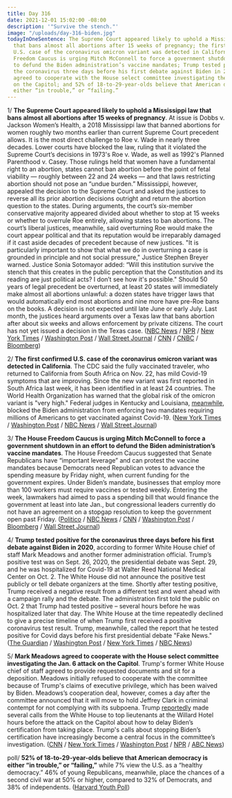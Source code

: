 ```yaml
---
title: Day 316
date: 2021-12-01 15:02:00 -08:00
description: '"Survive the stench."'
image: "/uploads/day-316-biden.jpg"
todayInOneSentence: The Supreme Court appeared likely to uphold a Mississippi law
  that bans almost all abortions after 15 weeks of pregnancy; the first confirmed
  U.S. case of the coronavirus omicron variant was detected in California; the House
  Freedom Caucus is urging Mitch McConnell to force a government shutdown in an effort
  to defund the Biden administration’s vaccine mandates; Trump tested positive for
  the coronavirus three days before his first debate against Biden in 2020; Mark Meadows
  agreed to cooperate with the House select committee investigating the Jan. 6 attack
  on the Capitol; and 52% of 18-to-29-year-olds believe that American democracy is
  either “in trouble,” or “failing.”
---
```


1/ **The Supreme Court appeared likely to uphold a Mississippi law that bans almost all abortions after 15 weeks of pregnancy**. At issue is Dobbs v. Jackson Women’s Health, a 2018 Mississippi law that banned abortions for women roughly two months earlier than current Supreme Court precedent allows. It is the most direct challenge to Roe v. Wade in nearly three decades. Lower courts have blocked the law, ruling that it violated the Supreme Court’s decisions in 1973's Roe v. Wade, as well as 1992's Planned Parenthood v. Casey. Those rulings held that women have a fundamental right to an abortion, states cannot ban abortion before the point of fetal viability — roughly between 22 and 24 weeks — and that laws restricting abortion should not pose an “undue burden.” Mississippi, however, appealed the decision to the Supreme Court and asked the justices to reverse all its prior abortion decisions outright and return the abortion question to the states. During arguments, the court’s six-member conservative majority appeared divided about whether to stop at 15 weeks or whether to overrule Roe entirely, allowing states to ban abortions. The court’s liberal justices, meanwhile, said overturning Roe would make the court appear political and that its reputation would be irreparably damaged if it cast aside decades of precedent because of new justices. "It is particularly important to show that what we do in overturning a case is grounded in principle and not social pressure," Justice Stephen Breyer warned. Justice Sonia Sotomayor added: “Will this institution survive the stench that this creates in the public perception that the Constitution and its reading are just political acts? I don’t see how it's possible." Should 50 years of legal precedent be overturned, at least 20 states will immediately make almost all abortions unlawful: a dozen states have trigger laws that would automatically end most abortions and nine more have pre-Roe bans on the books. A decision is not expected until late June or early July. Last month, the justices heard arguments over a Texas law that bans abortion after about six weeks and allows enforcement by private citizens. The court has not yet issued a decision in the Texas case. ([NBC News](https://www.nbcnews.com/politics/supreme-court/supreme-court-set-dive-mississippi-abortion-case-challenging-roe-v-n1285114) / [NPR](https://www.npr.org/2021/12/01/1060508566/roe-v-wade-arguments-abortion-supreme-court-case-mississippi-law) / [New York Times](https://www.nytimes.com/live/2021/12/01/us/abortion-mississippi-supreme-court) / [Washington Post](https://www.washingtonpost.com/politics/courts_law/mississippi-abortion-case-supreme-court/2021/12/01/367004a6-52b4-11ec-9267-17ae3bde2f26_story.html) / [Wall Street Journal](https://www.wsj.com/articles/supreme-court-hears-arguments-in-landmark-mississippi-abortion-case-11638354602?mod=djemalertNEWS) / [CNN](https://www.cnn.com/2021/12/01/politics/supreme-court-roe-v-wade-oral-arguments/index.html) / [CNBC](https://www.cnbc.com/2021/12/01/supreme-court-arguments-in-abortion-case-roe-v-wade.html) / [Bloomberg](https://www.bloomberg.com/news/articles/2021-12-01/justices-wrestle-with-past-in-fiery-hearing-on-abortion-s-future?srnd=premium&sref=MIBMEEoj))

2/ **The first confirmed U.S. case of the coronavirus omicron variant was detected in California**. The CDC said the fully vaccinated traveler, who returned to California from South Africa on Nov. 22, has mild Covid-19 symptoms that are improving. Since the new variant was first reported in South Africa last week, it has been identified in at least 24 countries. The World Health Organization has warned that the global risk of the omicron variant is "very high." Federal judges in Kentucky and Louisiana, [meanwhile](https://www.nbcnews.com/politics/white-house/courts-block-two-biden-administration-covid-vaccine-mandates-n1285138), blocked the Biden administration from enforcing two mandates requiring millions of Americans to get vaccinated against Covid-19. ([New York Times](https://www.nytimes.com/live/2021/12/01/world/omicron-variant-covid) / [Washington Post](https://www.washingtonpost.com/health/2021/12/01/omicron-in-the-us/) / [NBC News](https://www.nbcnews.com/news/us-news/omicron-variant-found-california-rcna6909) / [Wall Street Journal](https://www.wsj.com/articles/u-s-identifies-its-first-omicron-patient-in-california-11638385268))

3/ **The House Freedom Caucus is urging Mitch McConnell to force a government shutdown in an effort to defund the Biden administration’s vaccine mandates**. The House Freedom Caucus suggested that Senate Republicans have “important leverage” and can protest the vaccine mandates because Democrats need Republican votes to advance the spending measure by Friday night, when current funding for the government expires. Under Biden’s mandate, businesses that employ more than 100 workers must require vaccines or tested weekly. Entering the week, lawmakers had aimed to pass a spending bill that would finance the government at least into late Jan., but congressional leaders currently do not have an agreement on a stopgap resolution to keep the government open past Friday. ([Politico](https://www.politico.com/newsletters/playbook/2021/12/01/scoop-conservatives-plot-government-shutdown-over-vaccine-mandate-495273) / [NBC News](https://www.nbcnews.com/politics/congress/house-conservatives-press-government-shutdown-threat-over-vaccine-mandates-n1285164) / [CNN](https://www.cnn.com/2021/12/01/politics/house-vote-bill-government-funding-shutdown/) / [Washington Post](https://www.washingtonpost.com/us-policy/2021/12/01/government-shutdown-coronavirus-vaccine/) / [Bloomberg](https://www.bloomberg.com/news/articles/2021-12-01/government-shutdown-risk-rises-as-congress-stalls-on-stopgap?sref=MIBMEEoj) / [Wall Street Journal](https://www.wsj.com/articles/government-shutdown-deadline-approaches-as-deal-eludes-lawmakers-11638380311))

4/ **Trump tested positive for the coronavirus three days before his first debate against Biden in 2020**, according to former White House chief of staff Mark Meadows and another former administration official. Trump’s positive test was on Sept. 26, 2020, the presidential debate was Sept. 29, and he was hospitalized for Covid-19 at Walter Reed National Medical Center on Oct. 2. The White House did not announce the positive test publicly or tell debate organizers at the time. Shortly after testing positive, Trump received a negative result from a different test and went ahead with a campaign rally and the debate. The administration first told the public on Oct. 2 that Trump had tested positive – several hours before he was hospitalized later that day. The White House at the time repeatedly declined to give a precise timeline of when Trump first received a positive coronavirus test result. Trump, meanwhile, called the report that he tested positive for Covid days before his first presidential debate "Fake News." ([The Guardian](https://www.theguardian.com/us-news/2021/dec/01/trump-tested-positive-covid-before-biden-debate-chief-staff-mark-meadows-book) / [Washington Post](https://www.washingtonpost.com/politics/trump-tested-positive-for-coronavirus-before-first-debate-with-biden-former-chief-of-staff-says/2021/12/01/a728d080-52b7-11ec-8769-2f4ecdf7a2ad_story.html) / [New York Times](https://www.nytimes.com/2021/12/01/us/politics/trump-virus-positive.html) / [NBC News](https://www.nbcnews.com/politics/donald-trump/trump-denies-positive-covid-test-days-first-presidential-debate-n1285158))

5/ **Mark Meadows agreed to cooperate with the House select committee investigating the Jan. 6 attack on the Capitol**. Trump's former White House chief of staff agreed to provide requested documents and sit for a deposition. Meadows initially refused to cooperate with the committee because of Trump's claims of executive privilege, which has been waived by Biden. Meadows’s cooperation deal, however, comes a day after the committee announced that it will move to hold Jeffrey Clark in criminal contempt for not complying with its subpoena. Trump [reportedly](https://www.theguardian.com/us-news/2021/nov/30/donald-trump-called-top-aides-capitol-riot-biden) made several calls from the White House to top lieutenants at the Willard Hotel hours before the attack on the Capitol about how to delay Biden’s certification from taking place. Trump's calls about stopping Biden’s certification have increasingly become a central focus in the committee’s investigation. ([CNN](https://www.cnn.com/2021/11/30/politics/mark-meadows-january-6-committee/index.html) / [New York Times](https://www.nytimes.com/2021/11/30/us/politics/capitol-riot-investigation-meadows.html) / [Washington Post](https://www.washingtonpost.com/politics/2021/11/30/former-white-house-chief-staff-mark-meadows-cooperating-with-jan-6-committee/) / [NPR](https://www.npr.org/2021/11/30/1060091466/ex-trump-chief-of-staff-mark-meadows-to-appear-before-jan-6-panel) / [ABC News](https://abcnews.go.com/Politics/trump-chief-staff-mark-meadows-cooperate-jan-select/story?id=81467794))

poll/ **52% of 18-to-29-year-olds believe that American democracy is either “in trouble,” or “failing,”** while 7% view the U.S. as a “healthy democracy.” 46% of young Republicans, meanwhile, place the chances of a second civil war at 50% or higher, compared to 32% of Democrats, and 38% of independents. ([Harvard Youth Poll](https://iop.harvard.edu/youth-poll/fall-2021-harvard-youth-poll))